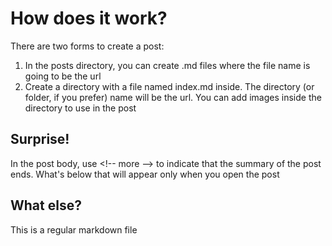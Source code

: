 

<!--


[ID]: # (21c1e9ad-4ebb-4168-a543-fbf77cc35a85)

[DATE]: # (2024-02-12 22:54:00.000)

[AUTHOR]: # (thiago)



-->

# How does it work?

There are two forms to create a post:

1. In the posts directory, you can create .md files where the file name is going to be the url
2. Create a directory with a file named index.md inside. The directory (or folder, if you prefer) name will be the url. You can add images inside the directory to use in the post

<!-- more -->

## Surprise!

In the post body, use &lt;!-- more --&gt; to indicate that the summary of the post ends. What's below that will appear only when you open the post

## What else? 

This is a regular markdown file
